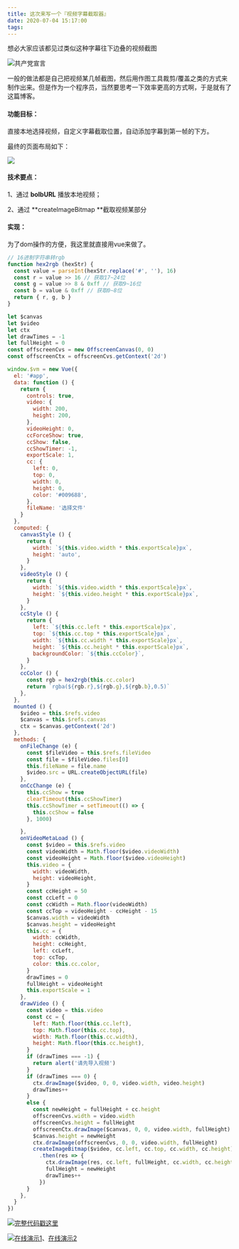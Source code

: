 ```yaml
---
title: 这次来写一个『视频字幕截取器』
date: 2020-07-04 15:17:00
tags:
---
```


想必大家应该都见过类似这种字幕往下边叠的视频截图

![共产党宣言](/images/video_cut_1.jfif)

一般的做法都是自己把视频某几帧截图，然后用作图工具裁剪/覆盖之类的方式来制作出来。但是作为一个程序员，当然要思考一下效率更高的方式啊，于是就有了这篇博客。
<!-- more -->
#### 功能目标：

直接本地选择视频，自定义字幕截取位置，自动添加字幕到第一帧的下方。

最终的页面布局如下：
<!-- more -->
![](/images/video_cut_2.png)

#### 技术要点：

1、通过 **bolbURL** 播放本地视频；

2、通过 **createImageBitmap **截取视频某部分

#### 实现：

为了dom操作的方便，我这里就直接用vue来做了。

```javascript
// 16进制字符串转rgb
function hex2rgb (hexStr) {
  const value = parseInt(hexStr.replace('#', ''), 16)
  const r = value >> 16 // 获取17~24位
  const g = value >> 8 & 0xff // 获取9~16位
  const b = value & 0xff // 获取0~8位
  return { r, g, b }
}

let $canvas
let $video
let ctx
let drawTimes = -1
let fullHeight = 0
const offscreenCvs = new OffscreenCanvas(0, 0)
const offscreenCtx = offscreenCvs.getContext('2d')

window.$vm = new Vue({
  el: '#app',
  data: function () {
    return {
      controls: true,
      video: {
        width: 200,
        height: 200,
      },
      videoHeight: 0,
      ccForceShow: true,
      ccShow: false,
      ccShowTimer: -1,
      exportScale: 1,
      cc: {
        left: 0,
        top: 0,
        width: 0,
        height: 0,
        color: '#009688',
      },
      fileName: '选择文件'
    }
  },
  computed: {
    canvasStyle () {
      return {
        width: `${this.video.width * this.exportScale}px`,
        height: 'auto',
      }
    },
    videoStyle () {
      return {
        width: `${this.video.width * this.exportScale}px`,
        height: `${this.video.height * this.exportScale}px`,
      }
    },
    ccStyle () {
      return {
        left: `${this.cc.left * this.exportScale}px`,
        top: `${this.cc.top * this.exportScale}px`,
        width: `${this.cc.width * this.exportScale}px`,
        height: `${this.cc.height * this.exportScale}px`,
        backgroundColor: `${this.ccColor}`,
      }
    },
    ccColor () {
      const rgb = hex2rgb(this.cc.color)
      return `rgba(${rgb.r},${rgb.g},${rgb.b},0.5)`
    },
  },
  mounted () {
    $video = this.$refs.video
    $canvas = this.$refs.canvas
    ctx = $canvas.getContext('2d')
  },
  methods: {
    onFileChange (e) {
      const $fileVideo = this.$refs.fileVideo
      const file = $fileVideo.files[0]
      this.fileName = file.name
      $video.src = URL.createObjectURL(file)
    },
    onCcChange (e) {
      this.ccShow = true
      clearTimeout(this.ccShowTimer)
      this.ccShowTimer = setTimeout(() => {
        this.ccShow = false
      }, 1000)

    },
    onVideoMetaLoad () {
      const $video = this.$refs.video
      const videoWidth = Math.floor($video.videoWidth)
      const videoHeight = Math.floor($video.videoHeight)
      this.video = {
        width: videoWidth,
        height: videoHeight,
      }
      const ccHeight = 50
      const ccLeft = 0
      const ccWidth = Math.floor(videoWidth)
      const ccTop = videoHeight - ccHeight - 15
      $canvas.width = videoWidth
      $canvas.height = videoHeight
      this.cc = {
        width: ccWidth,
        height: ccHeight,
        left: ccLeft,
        top: ccTop,
        color: this.cc.color,
      }
      drawTimes = 0
      fullHeight = videoHeight
      this.exportScale = 1
    },
    drawVideo () {
      const video = this.video
      const cc = {
        left: Math.floor(this.cc.left),
        top: Math.floor(this.cc.top),
        width: Math.floor(this.cc.width),
        height: Math.floor(this.cc.height),
      }
      if (drawTimes === -1) {
        return alert('请先导入视频')
      }
      if (drawTimes === 0) {
        ctx.drawImage($video, 0, 0, video.width, video.height)
        drawTimes++
      }
      else {
        const newHeight = fullHeight + cc.height
        offscreenCvs.width = video.width
        offscreenCvs.height = fullHeight
        offscreenCtx.drawImage($canvas, 0, 0, video.width, fullHeight)
        $canvas.height = newHeight
        ctx.drawImage(offscreenCvs, 0, 0, video.width, fullHeight)
        createImageBitmap($video, cc.left, cc.top, cc.width, cc.height)
          .then(res => {
            ctx.drawImage(res, cc.left, fullHeight, cc.width, cc.height)
            fullHeight = newHeight
            drawTimes++
          })
      }
    },
  }
})
```

![](/images/hand.webp)[完整代码戳这里](https://gitee.com/kaysama/blog-source-host/blob/master/%E8%A7%86%E9%A2%91%E5%AD%97%E5%B9%95%E6%88%AA%E5%8F%96%E5%99%A8/index.html)

![](/images/hand.webp)[在线演示1](http://kaysama.gitee.io/blog-source-host/%E8%A7%86%E9%A2%91%E5%AD%97%E5%B9%95%E6%88%AA%E5%8F%96%E5%99%A8/)、[在线演示2](https://codepen.io/oj8kay/pen/zYrpQYK)